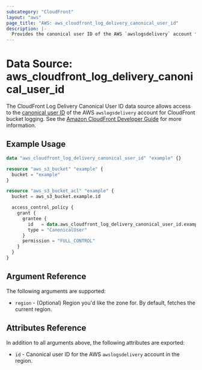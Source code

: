 ```yaml
---
subcategory: "CloudFront"
layout: "aws"
page_title: "AWS: aws_cloudfront_log_delivery_canonical_user_id"
description: |-
  Provides the canonical user ID of the AWS `awslogsdelivery` account for CloudFront bucket logging.
---
```


# Data Source: aws_cloudfront_log_delivery_canonical_user_id

The CloudFront Log Delivery Canonical User ID data source allows access to the [canonical user ID](http://docs.aws.amazon.com/general/latest/gr/acct-identifiers.html) of the AWS `awslogsdelivery` account for CloudFront bucket logging.
See the [Amazon CloudFront Developer Guide](https://docs.aws.amazon.com/AmazonCloudFront/latest/DeveloperGuide/AccessLogs.html) for more information.

## Example Usage

```terraform
data "aws_cloudfront_log_delivery_canonical_user_id" "example" {}

resource "aws_s3_bucket" "example" {
  bucket = "example"
}

resource "aws_s3_bucket_acl" "example" {
  bucket = aws_s3_bucket.example.id

  access_control_policy {
    grant {
      grantee {
        id   = data.aws_cloudfront_log_delivery_canonical_user_id.example.id
        type = "CanonicalUser"
      }
      permission = "FULL_CONTROL"
    }
  }
}
```

## Argument Reference

The following arguments are supported:

* `region` - (Optional) Region you'd like the zone for. By default, fetches the current region.

## Attributes Reference

In addition to all arguments above, the following attributes are exported:

* `id` - Canonical user ID for the AWS `awslogsdelivery` account in the region.

<!-- cache-key: cdktf-0.17.0-pre.15 input-2f6401ab3a89030fe06fc41db1f56754a615a859c64d8e63bc3fb67034a6d30b -->